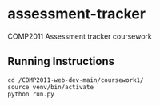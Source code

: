 # assessment-tracker
COMP2011 Assessment tracker coursework

## Running Instructions
```
cd /COMP2011-web-dev-main/coursework1/
source venv/bin/activate
python run.py
```